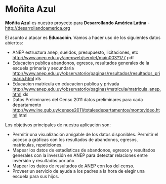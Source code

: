 # Moñita Azul

**Moñita Azul** es nuestro proyecto para **Desarrollando América Latina** - <http://desarrollandoamerica.org>

El asunto a atacar es **Educación**. Vamos a hacer uso de los siguientes datos abiertos:

 * ANEP	estructura anep, sueldos, presupuesto, licitaciones, etc	http://www.anep.edu.uy/anepweb/servlet/main003?177	pdf
 * Educacion publica	abandonos, egresos, resultados generales de la escuela primaria y secundaria	http://www.anep.edu.uy/observatorio/paginas/resultados/resultados_primaria.html	xls
 * Educacion	matricula en educacion publica y privada	http://www.anep.edu.uy/observatorio/paginas/matricula/matricula_anep.html	xls
 * Datos Preliminares del Censo 2011	datos preliminares para cada departamento	http://www.ine.gub.uy/censos2011/totalesdepartamentos/montevideo.html	html

Los objetivos principales de nuestra aplicación son:

 * Permitir una visualización amigable de los datos disponibles. Permitir el acceso a gráficas con los resultados de abandonos, egresos, matrículas, repeticiones.
 * Mapear los datos de estadísticas de abandonos, egresos y resultados generales con la inversión en ANEP para detectar relaciones entre inversión y resultados por año.
 * Mapear los datos de resultados de ANEP con los del censo.
 * Proveer un servicio de ayuda a los padres a la hora de elegir una escuela para sus hijos.